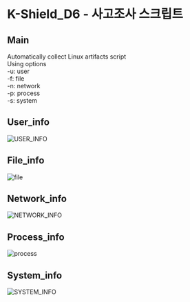 # K-Shield_D6 - 사고조사 스크립트

Main
------------
Automatically collect Linux artifacts script <br/>
Using options <br/>
-u: user <br/>
-f: file <br/>
-n: network <br/>
-p: process <br/>
-s: system <br/>


User_info
------------
![USER_INFO](https://user-images.githubusercontent.com/69711911/185564103-26aba49b-cf92-4d1b-8976-3ed11ba48eac.JPG)



File_info
------------
![file](https://user-images.githubusercontent.com/69711911/184645670-83b955d1-2198-4208-9947-fa3b24ced103.JPG)


Network_info
------------
![NETWORK_INFO](https://user-images.githubusercontent.com/69711911/185564134-96f44f4b-bf89-4a5d-8f02-4d46e7707ea0.JPG)



Process_info
------------
![process](https://user-images.githubusercontent.com/69711911/185564155-bc72fd0e-df69-4cd4-a36c-7347465e126e.JPG)


System_info
------------
![SYSTEM_INFO](https://user-images.githubusercontent.com/69711911/185564180-a5c14141-aca7-4116-be33-e8131ebbf009.JPG)



